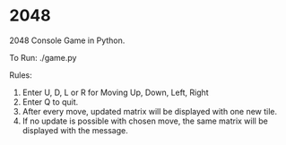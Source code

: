 # 2048
2048 Console Game in Python.

To Run: ./game.py

Rules:
1. Enter U, D, L or R for Moving Up, Down, Left, Right
2. Enter Q to quit.
3. After every move, updated matrix will be displayed with one new tile.
4. If no update is possible with chosen move, the same matrix will be displayed with the message.
